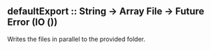 ## defaultExport :: String -> Array File -> Future Error (IO ())

Writes the files in parallel to the provided folder.
 
 